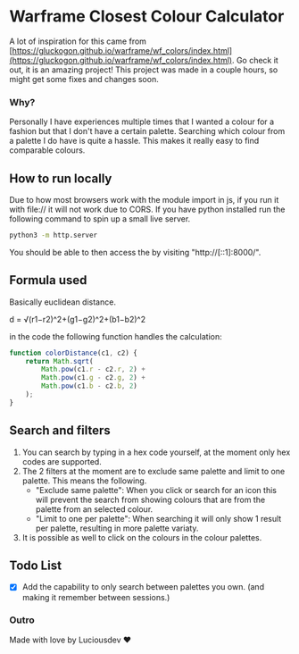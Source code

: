 # Warframe Closest Colour Calculator

A lot of inspiration for this came from [https://gluckogon.github.io/warframe/wf_colors/index.html](https://gluckogon.github.io/warframe/wf_colors/index.html). Go check it out, it is an amazing project!
This project was made in a couple hours, so might get some fixes and changes soon.

### Why?

Personally I have experiences multiple times that I wanted a colour for a fashion but that I don't have a certain palette. Searching which colour from a palette I do have is quite a hassle. This makes it really easy to find comparable colours.

## How to run locally

Due to how most browsers work with the module import in js, if you run it with file:// it will not work due to CORS. If you have python installed run the following command to spin up a small live server.

```bash
python3 -m http.server
```

You should be able to then access the by visiting "http://[::1]:8000/".

## Formula used

Basically euclidean distance.

d = √(r1​−r2​)^2+(g1​−g2​)^2+(b1​−b2​)^2

in the code the following function handles the calculation:

```javascript
function colorDistance(c1, c2) {
    return Math.sqrt(
        Math.pow(c1.r - c2.r, 2) +
        Math.pow(c1.g - c2.g, 2) +
        Math.pow(c1.b - c2.b, 2)
    );
}
```

## Search and filters

1. You can search by typing in a hex code yourself, at the moment only hex codes are supported.
2. The 2 filters at the moment are to exclude same palette and limit to one palette. This means the following.
    - "Exclude same palette": When you click or search for an icon this will prevent the search from showing colours that are from the palette from an selected colour.
    - "Limit to one per palette": When searching it will only show 1 result per palette, resulting in more palette variaty.
3. It is possible as well to click on the colours in the colour palettes.

## Todo List

- [x] Add the capability to only search between palettes you own. (and making it remember between sessions.)

### Outro

Made with love by Luciousdev ❤️